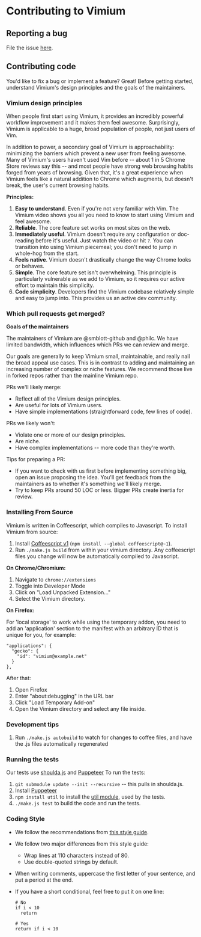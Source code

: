 # Contributing to Vimium

## Reporting a bug

File the issue [here](https://github.com/philc/vimium/issues).

## Contributing code

You'd like to fix a bug or implement a feature? Great! Before getting started, understand Vimium's design
principles and the goals of the maintainers.

### Vimium design principles

When people first start using Vimium, it provides an incredibly powerful workflow improvement and it makes
them feel awesome. Surprisingly, Vimium is applicable to a huge, broad population of people, not just users of
Vim.

In addition to power, a secondary goal of Vimium is approachability: minimizing the barriers which prevent a
new user from feeling awesome. Many of Vimium's users haven't used Vim before -- about 1 in 5 Chrome Store
reviews say this -- and most people have strong web browsing habits forged from years of browsing. Given that,
it's a great experience when Vimium feels like a natural addition to Chrome which augments, but doesn't break,
the user's current browsing habits.

**Principles:**

1. **Easy to understand**. Even if you're not very familiar with Vim. The Vimium video shows you all you need
   to know to start using Vimium and feel awesome.
2. **Reliable**. The core feature set works on most sites on the web.
3. **Immediately useful**. Vimium doesn't require any configuration or doc-reading before it's useful. Just
   watch the video or hit `?`. You can transition into using Vimium piecemeal; you don't need to jump in
   whole-hog from the start.
4. **Feels native**. Vimium doesn't drastically change the way Chrome looks or behaves.
5. **Simple**. The core feature set isn't overwhelming. This principle is particularly vulnerable as we add to
   Vimium, so it requires our active effort to maintain this simplicity.
6. **Code simplicity**. Developers find the Vimium codebase relatively simple and easy to jump into. This
   provides us an active dev community.

### Which pull requests get merged?

**Goals of the maintainers**

The maintainers of Vimium are @smblott-github and @philc. We have limited bandwidth, which influences which
PRs we can review and merge.

Our goals are generally to keep Vimium small, maintainable, and really nail the broad appeal use cases. This
is in contrast to adding and maintaining an increasing number of complex or niche features. We recommend those
live in forked repos rather than the mainline Vimium repo.

PRs we'll likely merge:

* Reflect all of the Vimium design principles.
* Are useful for lots of Vimium users.
* Have simple implementations (straightforward code, few lines of code).

PRs we likely won't:

* Violate one or more of our design principles.
* Are niche.
* Have complex implementations -- more code than they're worth.

Tips for preparing a PR:

* If you want to check with us first before implementing something big, open an issue proposing the idea.
  You'll get feedback from the maintainers as to whether it's something we'll likely merge.
* Try to keep PRs around 50 LOC or less. Bigger PRs create inertia for review.

### Installing From Source

Vimium is written in Coffeescript, which compiles to Javascript. To
install Vimium from source:

 1. Install [Coffeescript v1](http://coffeescript.org/#installation) (`npm install --global coffeescript@~1`).
 1. Run `./make.js build` from within your vimium directory. Any coffeescript files you change will now be
    automatically compiled to Javascript.

**On Chrome/Chromium:**

 1. Navigate to `chrome://extensions`
 1. Toggle into Developer Mode
 1. Click on "Load Unpacked Extension..."
 1. Select the Vimium directory.

**On Firefox:**

For 'local storage' to work while using the temporary addon, you need to add an 'application' section to the
manifest with an arbitrary ID that is unique for you, for example:

    "applications": {
      "gecko": {
        "id": "vimium@example.net"
      }
    },

After that:

 1. Open Firefox
 1. Enter "about:debugging" in the URL bar
 1. Click "Load Temporary Add-on"
 1. Open the Vimium directory and select any file inside.

### Development tips

 1. Run `./make.js autobuild` to watch for changes to coffee files, and have the .js files automatically
    regenerated

### Running the tests

Our tests use [shoulda.js](https://github.com/philc/shoulda.js) and
[Puppeteer](https://github.com/puppeteer/puppeteer) To run the tests:

 1. `git submodule update --init --recursive` -- this pulls in shoulda.js.
 1. Install [Puppeteer](https://github.com/puppeteer/puppeteer)
 1. `npm install util` to install the [util module](https://www.npmjs.com/package/util), used by the tests.
 1. `./make.js test` to build the code and run the tests.

### Coding Style

  * We follow the recommendations from
    [this style guide](https://github.com/polarmobile/coffeescript-style-guide).
  * We follow two major differences from this style guide:
    * Wrap lines at 110 characters instead of 80.
    * Use double-quoted strings by default.
  * When writing comments, uppercase the first letter of your sentence, and put a period at the end.
  * If you have a short conditional, feel free to put it on one line:

        # No
        if i < 10
          return

        # Yes
        return if i < 10
